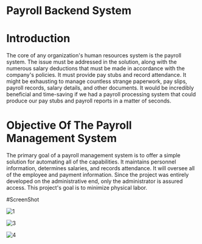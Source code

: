 # Payroll Backend System
# Introduction 
The core of any organization's human resources system is the payroll system. The issue must be addressed in the solution, along with the numerous salary deductions that must be made in accordance with the company's policies. It must provide pay stubs and record attendance. It might be exhausting to manage countless strange paperwork, pay slips, payroll records, salary details, and other documents. It would be incredibly beneficial and time-saving if we had a payroll processing system that could produce our pay stubs and payroll reports in a matter of seconds.

# Objective Of The Payroll Management System
The primary goal of a payroll management system is to offer a simple solution for automating all of the capabilities. It maintains personnel information, determines salaries, and records attendance. It will oversee all of the employee and payment information. Since the project was entirely developed on the administrative end, only the administrator is assured access. This project's goal is to minimize physical labor.

#ScreenShot

![1](https://user-images.githubusercontent.com/97075043/235342527-bdcba6d2-bc03-444d-9151-777f1e074dac.png)

![3](https://user-images.githubusercontent.com/97075043/235342532-c52bc649-0a70-453d-9486-7a6b24d5ccce.png)

![4](https://user-images.githubusercontent.com/97075043/235342541-74ff4a1e-36f3-4fff-9f08-654472137044.png)
